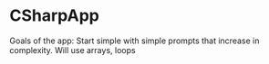 # CSharpApp
Goals of the app:
Start simple with simple prompts
that increase in complexity.
Will use arrays, loops
